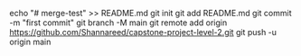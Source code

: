 echo "# merge-test" >> README.md
git init
git add README.md
git commit -m "first commit"
git branch -M main
git remote add origin https://github.com/Shannareed/capstone-project-level-2.git
git push -u origin main